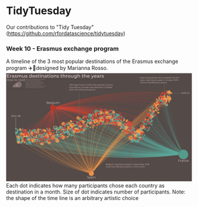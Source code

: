 # TidyTuesday
Our contributions to "Tidy Tuesday" (https://github.com/rfordatascience/tidytuesday)

### Week 10 - Erasmus exchange program
A timeline of the 3 most popular destinations of the Erasmus exchange program ✈️🔖designed by Marianna Rosso.
![alt text](https://github.com/SheViz-2021/TidyTuesday/blob/main/Week10.png)
Each dot indicates how many participants chose each country as destination in a month. Size of dot indicates number of participants.
Note: the shape of the time line is an arbitrary artistic choice


